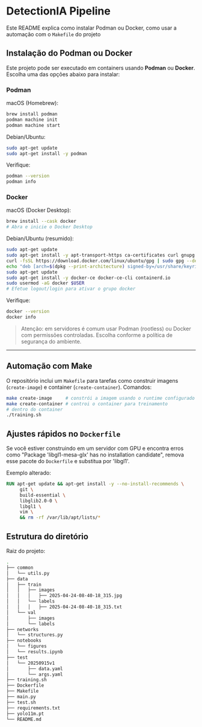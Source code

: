 # DetectionIA Pipeline

Este README explica como instalar Podman ou Docker, como usar a automação com o `Makefile` do projeto 

## Instalação do Podman ou Docker

Este projeto pode ser executado em containers usando **Podman** ou **Docker**.  
Escolha uma das opções abaixo para instalar:

### Podman

macOS (Homebrew):

```bash
brew install podman
podman machine init
podman machine start
```

Debian/Ubuntu:

```bash
sudo apt-get update
sudo apt-get install -y podman
```

Verifique:

```bash
podman --version
podman info
```

### Docker

macOS (Docker Desktop):

```bash
brew install --cask docker
# Abra e inicie o Docker Desktop
```

Debian/Ubuntu (resumido):

```bash
sudo apt-get update
sudo apt-get install -y apt-transport-https ca-certificates curl gnupg lsb-release
curl -fsSL https://download.docker.com/linux/ubuntu/gpg | sudo gpg --dearmour -o /usr/share/keyrings/docker-archive-keyring.gpg
echo "deb [arch=$(dpkg --print-architecture) signed-by=/usr/share/keyrings/docker-archive-keyring.gpg] https://download.docker.com/linux/ubuntu $(lsb_release -cs) stable" | sudo tee /etc/apt/sources.list.d/docker.list > /dev/null
sudo apt-get update
sudo apt-get install -y docker-ce docker-ce-cli containerd.io
sudo usermod -aG docker $USER
# Efetue logout/login para ativar o grupo docker
```

Verifique:

```bash
docker --version
docker info
```

> Atenção: em servidores é comum usar Podman (rootless) ou Docker com permissões controladas. Escolha conforme a política de segurança do ambiente.

---

## Automação com Make

O repositório inclui um `Makefile` para tarefas como construir imagens (`create-image`) e container (`create-container`). Comandos:

```bash
make create-image     # constrói a imagem usando o runtime configurado (docker/podman)
make create-container # controi o container para treinamento 
# dentro do container
./training.sh
```

## Ajustes rápidos no `Dockerfile`

Se você estiver construindo em um servidor com GPU e encontra erros como "Package 'libgl1-mesa-glx' has no installation candidate", remova esse pacote do `Dockerfile` e substitua por 'libgl1'.

Exemplo alterado:

```dockerfile
RUN apt-get update && apt-get install -y --no-install-recommends \
	 git \
	 build-essential \
	 libglib2.0-0 \
     libgl1 \
	 vim \
	 && rm -rf /var/lib/apt/lists/*
```
## Estrutura do diretório

Raiz do projeto:
```bash
.
├── common
│   └── utils.py
├── data
│   ├── train
│   │   ├── images
│   │   │   ├── 2025-04-24-08-40-18_315.jpg
│   │   └── labels
│   │   │   ├── 2025-04-24-08-40-18_315.txt
│   └── val
│       ├── images
│       └── labels
├── networks
│   └── structures.py
├── notebooks
│   └── figures
│   └── results.ipynb
├── test
│   └── 20250915v1
│       ├── data.yaml
│       └── args.yaml
├── training.sh
├── Dockerfile
├── Makefile
├── main.py
├── test.sh
├── requirements.txt
├── yolo11m.pt
└── README.md
```

